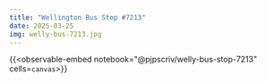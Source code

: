 ```yaml
---
title: "Wellington Bus Stop #7213"
date: 2025-03-25
img: welly-bus-7213.jpg
---
```


{{<observable-embed
    notebook="@pjpscriv/welly-bus-stop-7213"
    cells=`
        canvas
`>}}

